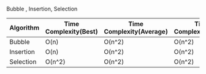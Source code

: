 Bubble , Insertion, Selection

| Algorithm | Time Complexity(Best) | Time Complexity(Average) | Time Complexity(worst) | Space |
| --------- | --------------------- | ------------------------ | ---------------------- | ----- |
| Bubble    | O(n)                  | O(n^2)                   | O(n^2)                 | O(1)  |
| Insertion | O(n)                  | O(n^2)                   | O(n^2)                 | O(1)  |
| Selection | O(n^2)                | O(n^2)                   | O(n^2)                 | O(1)  |

